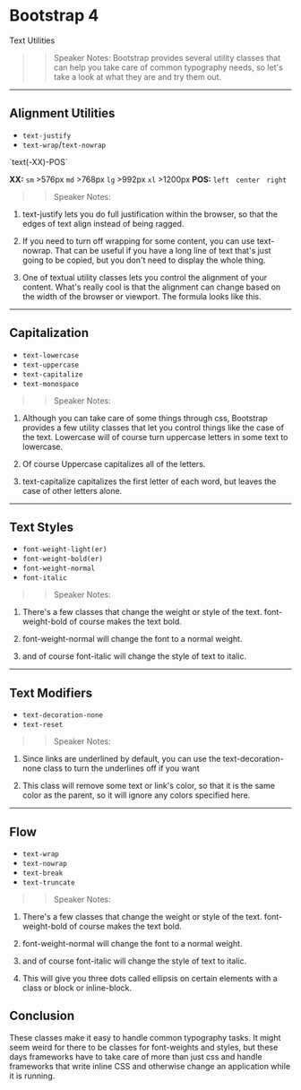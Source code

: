 <!-- .slide: data-state="title" -->

# Bootstrap 4

Text Utilities

> > Speaker Notes: Bootstrap provides several utility classes that can help you take care of common typography needs, so let's take a look at what they are and try them out.

---

<!-- .slide: data-state="hasicon" -->

## <i class="fa fa-font"></i> Alignment Utilities

- `text-justify`
- `text-wrap`/`text-nowrap`
<p contenteditable>`text(-XX)-POS`</p>
<div class="sample">
	<b>XX:</b> <code class="btn bg-success text-white">sm</code> >576px
		<code class="btn bg-success text-white">md</code> >768px
		<code class="btn bg-success text-white">lg</code> >992px
		<code class="btn bg-success text-white">xl</code> >1200px
	<b>POS:</b> <code class="btn bg-danger text-white">left</code> &nbsp;
	<code class="btn bg-danger text-white">center</code> &nbsp;
	<code class="btn bg-danger text-white">right</code>
</div>

> > Speaker Notes:

1. text-justify lets you do full justification within the browser, so that the edges of text align instead of being ragged.

1. If you need to turn off wrapping for some content, you can use text-nowrap. That can be useful if you have a long line of text that's just going to be copied, but you don't need to display the whole thing.

1. One of textual utility classes lets you control the alignment of your content. What's really cool is that the alignment can change based on the width of the browser or viewport. The formula looks like this.

---

<!-- .slide: data-state="hasicon" -->

## <i class="fa fa-font"></i> Capitalization

- `text-lowercase`
- `text-uppercase`
- `text-capitalize`
- `text-monospace`

> > Speaker Notes:

1. Although you can take care of some things through css, Bootstrap provides a few utility classes that let you control things like the case of the text. Lowercase will of course turn uppercase letters in some text to lowercase.

1. Of course Uppercase capitalizes all of the letters.

1. text-capitalize capitalizes the first letter of each word, but leaves the case of other letters alone.

---

<!-- .slide: data-state="hasicon" -->

## <i class="fa fa-font"></i> Text Styles

- `font-weight-light(er)`
- `font-weight-bold(er)`
- `font-weight-normal`
- `font-italic`

> > Speaker Notes:

1. There's a few classes that change the weight or style of the text. font-weight-bold of course makes the text bold.

1. font-weight-normal will change the font to a normal weight.

1. and of course font-italic will change the style of text to italic.

---

<!-- .slide: data-state="hasicon" -->

## <i class="fa fa-font"></i> Text Modifiers

- `text-decoration-none`
- `text-reset`

> > Speaker Notes:

1. Since links are underlined by default, you can use the text-decoration-none class to turn the underlines off if you want

1. This class will remove some text or link's color, so that it is the same color as the parent, so it will ignore any colors specified here.


---

<!-- .slide: data-state="hasicon" -->

## <i class="fa fa-font"></i> Flow

- `text-wrap`
- `text-nowrap`
- `text-break`
- `text-truncate`

> > Speaker Notes:

1. There's a few classes that change the weight or style of the text. font-weight-bold of course makes the text bold.

1. font-weight-normal will change the font to a normal weight.

1. and of course font-italic will change the style of text to italic.

1. This will give you three dots called ellipsis on certain elements with a class or block or inline-block.

## Conclusion

These classes make it easy to handle common typography tasks. It might seem weird for there to be classes for font-weights and styles, but these days frameworks have to take care of more than just css and handle frameworks that write inline CSS and otherwise change an application while it is running.
